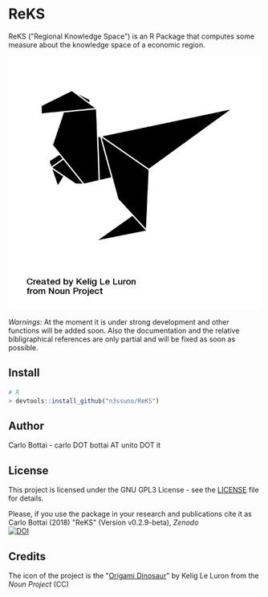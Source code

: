# ReKS
ReKS ("Regional Knowledge Space") is an R Package that computes some measure about the knowledge space of a economic region.

![Origami Dinosaur](noun_77258_cc.png)

*Warnings*: At the moment it is under strong development and other functions will be added soon. Also the documentation and the relative bibligraphical references are only partial and will be fixed as soon as possible.

## Install
```R
# R
> devtools::install_github("n3ssuno/ReKS")
```

## Author
Carlo Bottai - carlo DOT bottai AT unito DOT it

## License
This project is licensed under the GNU GPL3 License - see the [LICENSE](https://github.com/n3ssuno/RKS/blob/master/LICENSE) file for details.

Please, if you use the package in your research and publications cite it as  
Carlo Bottai (2018) "ReKS" (Version v0.2.9-beta), *Zenodo*  
[![DOI](https://zenodo.org/badge/130252224.svg)](https://zenodo.org/badge/latestdoi/130252224)

## Credits
The icon of the project is the "[Origami Dinosaur](https://thenounproject.com/term/origami-dinosaur/77258)" by Kelig Le Luron from the *Noun Project* (CC)
